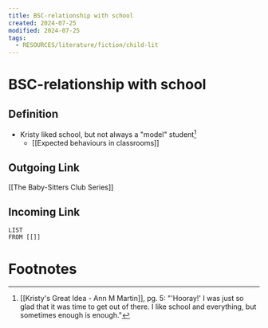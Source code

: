 ```yaml
---
title: BSC-relationship with school
created: 2024-07-25
modified: 2024-07-25
tags:
  - RESOURCES/literature/fiction/child-lit
---
```

# BSC-relationship with school
## Definition
- Kristy liked school, but not always a "model" student[^1]
	- [[Expected behaviours in classrooms]]
## Outgoing Link
[[The Baby-Sitters Club Series]]
## Incoming Link
```dataview
LIST
FROM [[]]
```
# Footnotes

[^1]: [[Kristy's Great Idea - Ann M Martin]], pg. 5: "'Hooray!' I was just so glad that it was time to get out of there. I like school and everything, but sometimes enough is enough." 